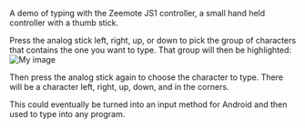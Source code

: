 
A demo of typing with the Zeemote JS1 controller, a small hand held controller with a thumb stick.

Press the analog stick left, right, up, or down to pick the group of characters that contains the one you want to type. That group will then be highlighted:
![My image](raw/master/AnalogTyper/doc/screenshot.jpg)

Then press the analog stick again to choose the character to type. There will be a character left, right, up, down, and in the corners.

This could eventually be turned into an input method for Android and then used to type into any program.